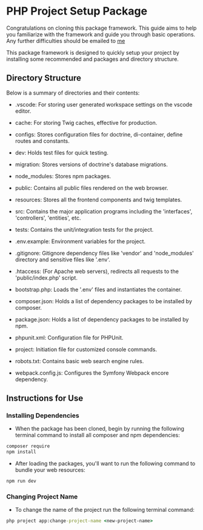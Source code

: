 # PHP Project Setup Package

Congratulations on cloning this package framework. This guide aims to help you familiarize with the framework and guide you through basic operations. Any further difficulties should be emailed to [me](prosperpepple12@gmail.com)

This package framework is designed to quickly setup your project by installing some recommended and packages and directory structure.

## Directory Structure

Below is a summary of directories and their contents:

- .vscode: For storing user generated workspace settings on the vscode editor.

- cache: For storing Twig caches, effective for production.

- configs: Stores configuration files for doctrine, di-container, define routes and constants.

- dev: Holds test files for quick testing.

- migration: Stores versions of doctrine's database migrations.

- node_modules: Stores npm packages.

- public: Contains all public files rendered on the web browser.

- resources: Stores all the frontend components and twig templates.

- src: Contains the major application programs including the 'interfaces', 'controllers', 'entities', etc.

- tests: Contains the unit/integration tests for the project.

- .env.example: Environment variables for the project.

- .gitignore: Gitignore dependency files like 'vendor' and 'node_modules' directory and sensitive files like '.env'.

- .htaccess: (For Apache web servers), redirects all requests to the 'public/index.php' script.

- bootstrap.php: Loads the '.env' files and instantiates the container.

- composer.json: Holds a list of dependency packages to be installed by composer.

- package.json: Holds a list of dependency packages to be installed by npm.

- phpunit.xml: Configuration file for PHPUnit.

- project: Initiation file for customized console commands.

- robots.txt: Contains basic web search engine rules.

- webpack.config.js: Configures the Symfony Webpack encore dependency.

## Instructions for Use

### Installing Dependencies

- When the package has been cloned, begin by running the following terminal command to install all composer and npm dependencies:

```cmd
composer require
npm install
```

- After loading the packages, you'll want to run the following command to bundle your web resources:

```cmd
npm run dev
```

### Changing Project Name

- To change the name of the project run the following terminal command:

```cmd
php project app:change-project-name <new-project-name>
```
